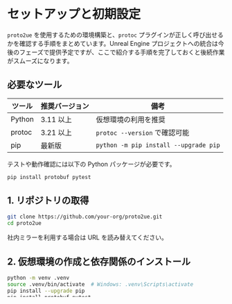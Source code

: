 # セットアップと初期設定

`proto2ue` を使用するための環境構築と、`protoc` プラグインが正しく呼び出せるかを確認する手順をまとめています。Unreal Engine プロジェクトへの統合は今後のフェーズで提供予定ですが、ここで紹介する手順を完了しておくと後続作業がスムーズになります。

## 必要なツール

| ツール | 推奨バージョン | 備考 |
| ------ | -------------- | ---- |
| Python | 3.11 以上 | 仮想環境の利用を推奨 |
| protoc | 3.21 以上 | `protoc --version` で確認可能 |
| pip    | 最新版        | `python -m pip install --upgrade pip` |

テストや動作確認には以下の Python パッケージが必要です。

```bash
pip install protobuf pytest
```

## 1. リポジトリの取得

```bash
git clone https://github.com/your-org/proto2ue.git
cd proto2ue
```

社内ミラーを利用する場合は URL を読み替えてください。

## 2. 仮想環境の作成と依存関係のインストール

```bash
python -m venv .venv
source .venv/bin/activate  # Windows: .venv\Scripts\activate
pip install --upgrade pip
pip install protobuf pytest
```

依存パッケージは現段階では最小限に留めています。コード生成フェーズでテンプレートエンジン等を導入する際は改めて `requirements` ファイルを提供します。

## 3. protoc の動作確認

`protoc` が正しくインストールされているかを確認します。

```bash
protoc --version
```

想定バージョンより古い場合は、[Protocol Buffers の公式配布ページ](https://github.com/protocolbuffers/protobuf/releases) からバイナリを入れ替えてください。

## 4. プラグインの疎通確認

現時点では UE C++ コードの生成は未実装ですが、Descriptor 解析までの処理パイプラインを `protoc` から呼び出すことができます。以下の手順で疎通を確認してください。

1. 任意のディレクトリにサンプルの proto ファイル (`sample.proto`) を用意します。

   ```proto
   syntax = "proto2";

   package quickstart;

   message PlayerProfile {
     required string id = 1;
     optional uint32 level = 2;
     repeated string tags = 3;
   }
   ```

2. `proto2ue` リポジトリのルートで次のコマンドを実行します。

   ```bash
   protoc \
     --plugin=protoc-gen-proto2ue="python -m proto2ue.plugin" \
     --proto2ue_out=. \
     --proto_path=. \
     sample.proto
   ```

   現段階では出力ファイルは生成されませんが、エラーが表示されず終了コードが 0 であればプラグインの呼び出しは成功しています。Descriptor 解析に失敗した場合は、proto の依存解決に問題がないか確認してください。

3. さらに詳細を確認したい場合は、`tests/test_descriptor_loader.py` や `tests/test_type_mapper.py` を参考に Python スクリプトを作成し、中間表現やマッピング結果をログに出力できます。

## 5. 次のステップ

- [基本ワークフロー・チュートリアル](tutorials/basic-workflow.md) で、`TypeMapper` が生成する Unreal Engine 向けの型名・フィールド情報を詳しく確認できます。
- UE プロジェクト向けのテンプレートは今後提供予定です。それまではチュートリアル内のコードスニペットを参考に手動でプロジェクトへ組み込むことを想定しています。

不明点がある場合は Issue でご質問ください。ドキュメントは機能追加のタイミングで順次更新します。
